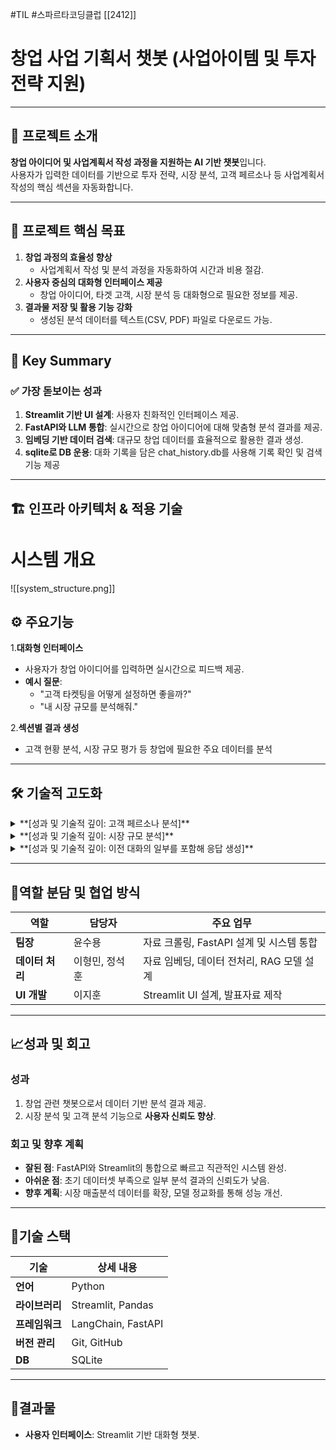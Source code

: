 #TIL #스파르타코딩클럽 [[2412]]

# **창업 사업 기획서 챗봇 (사업아이템 및 투자전략 지원)**

---
## 📌 프로젝트 소개  
**창업 아이디어 및 사업계획서 작성 과정을 지원하는 AI 기반 챗봇**입니다.  
사용자가 입력한 데이터를 기반으로 투자 전략, 시장 분석, 고객 페르소나 등 사업계획서 작성의 핵심 섹션을 자동화합니다.  

---
## 🎯 프로젝트 핵심 목표  

1. **창업 과정의 효율성 향상**  
   - 사업계획서 작성 및 분석 과정을 자동화하여 시간과 비용 절감.  
2. **사용자 중심의 대화형 인터페이스 제공**  
   - 창업 아이디어, 타겟 고객, 시장 분석 등 대화형으로 필요한 정보를 제공.  
3. **결과물 저장 및 활용 기능 강화**  
   - 생성된 분석 데이터를 텍스트(CSV, PDF) 파일로 다운로드 가능.  


---
## 🌟 Key Summary  

### ✅ **가장 돋보이는 성과**  
1. **Streamlit 기반 UI 설계**: 사용자 친화적인 인터페이스 제공.  
2. **FastAPI와 LLM 통합**: 실시간으로 창업 아이디어에 대해 맞춤형 분석 결과를 제공.  
3. **임베딩 기반 데이터 검색**: 대규모 창업 데이터를 효율적으로 활용한 결과 생성.  
4. **sqlite로 DB 운용**: 대화 기록을 담은 chat_history.db를 사용해 기록 확인 및 검색 기능 제공


---
## 🏗️ 인프라 아키텍처 & 적용 기술  

# 시스템 개요

![[system_structure.png]]

## ⚙️ 주요기능

1.**대화형 인터페이스**
- 사용자가 창업 아이디어를 입력하면 실시간으로 피드백 제공.
- **예시 질문**:
	- "고객 타켓팅을 어떻게 설정하면 좋을까?"
	- "내 시장 규모를 분석해줘."


2.**섹션별 결과 생성**
- 고객 현황 분석, 시장 규모 평가 등 창업에 필요한 주요 데이터를 분석


---
## 🛠️ 기술적 고도화


<details>
<summary>**[성과 및 기술적 깊이: 고객 페르소나 분석]**</summary>


### **[구현한 기능]**
- 고객 데이터를 분석하고 타겟 고객의 특징을 도출하는 기능.


### **[주요 로직]**
- LangChain 기반의 LLM과 데이터 임베딩 기술을 사용하여 입력된 데이터를 분석.
- 데이터를 토큰화하고 주요 패턴을 시각화하여 사용자에게 제공.


### **[배경 및 요구사항]**
1. **배경**: 창업 초기 단계에서 타겟 고객을 명확히 설정하는 것이 성공의 핵심.
2. **요구사항**: 입력 데이터를 분석하여 연령, 관심사, 주요 니즈 등의 고객들을 파악


### **[의사결정 및 성과]**
- **기술 도입**: Langchain을 사용하여 빠르고 정확한 데이터 처리.
- **결과**: 고객 맞춤 텍스트가 생성 정확도가 개선됨


</details>


<details>
<summary>**[성과 및 기술적 깊이: 시장 규모 분석]**</summary>


### **[문제 정의]**
- 시장 규모를 추정할 떄 데이터를 체계적으로 정리하고 제공하는 기능이 부족.


### **[해결 과정]**
1. **임베딩 기반 데이터 검색**: 관련 데이터베이스에서 정확한 시장 데이터를 추출.
2. **FastAPI와 통합**: 실시간 응답 속도를 유지하면서 대량 데이터를 처리.



### **[결과]**
- 분석 결과 응답 시간 단축
- 시장 규모 추정 정확도 상승


</details>


<details>
<summary>**[성과 및 기술적 깊이: 이전 대화의 일부를 포함해 응답 생성]**</summary>


### **[문제 정의]**
- 이전에 나눴던 대화 내용을 기억하지 못해, 대화 주제에 대한 점진적인 응답 생성이 어려움


### **[해결 과정]**
1. sqlite를 사용하여 **모든 대화 내역을 chat_history.db로 저장**
2. DB에서 가장 최근의 대화 내역 20개를 가져와 **사용자의 질문과 함께 응답 생성**


### **[결과]**
- 이전의 대화 내역을 기억하여, 과거의 대화를 바탕으로 하는 답변 생성이 가능
- 점진적인 문답이 가능해, 보다 더 깊고 정확한 내용의 대화가 가능


</details>


---
## 🤝역할 분담 및 협업 방식

| 역할          | 담당자         | 주요 업무                              |
|---------------|---------------|---------------------------------------|
| **팀장**      | 윤수용         | 자료 크롤링, FastAPI 설계 및 시스템 통합 |
| **데이터 처리** | 이형민, 정석훈 | 자료 임베딩, 데이터 전처리, RAG 모델 설계 |
| **UI 개발**    | 이지훈         | Streamlit UI 설계, 발표자료 제작        |


---
## 📈성과 및 회고

### **성과**
1. 창업 관련 챗봇으로서 데이터 기반 분석 결과 제공.
2. 시장 분석 및 고객 분석 기능으로 **사용자 신뢰도 향상**.


### **회고 및 향후 계획**
- **잘된 점**: FastAPI와 Streamlit의 통합으로 빠르고 직관적인 시스템 완성.
- **아쉬운 점**: 초기 데이터셋 부족으로 일부 분석 결과의 신뢰도가 낮음.
- **향후 계획**: 시장 매출분석 데이터를 확장, 모델 정교화를 통해 성능 개선.



---
## 🔧기술 스택

| 기술        | 상세 내용              |
| --------- | ------------------ |
| **언어**    | Python             |
| **라이브러리** | Streamlit, Pandas  |
| **프레임워크** | LangChain, FastAPI |
| **버전 관리** | Git, GitHub        |
| **DB**    | SQLite             |



---
## 📂결과물

- **사용자 인터페이스**: Streamlit 기반 대화형 챗봇.
